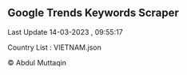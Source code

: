 

## Google Trends Keywords Scraper 
 
Last Update 14-03-2023 , 09:55:17

Country List :
VIETNAM.json



© Abdul Muttaqin 
